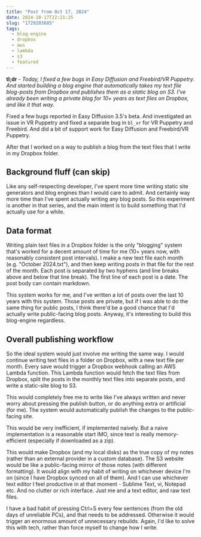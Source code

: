 ```yaml
---
title: "Post from Oct 17, 2024"
date: 2024-10-17T22:21:25
slug: "1729203685"
tags:
  - blog-engine
  - dropbox
  - aws
  - lambda
  - s3
  - featured
---
```


**tl;dr** - *Today, I fixed a few bugs in Easy Diffusion and Freebird/VR Puppetry. And started building a blog engine that automatically takes my text file blog-posts from Dropbox and publishes them as a static blog on S3. I've already been writing a private blog for 10+ years as text files on Dropbox, and like it that way.*

Fixed a few bugs reported in Easy Diffusion 3.5's beta. And investigated an issue in VR Puppetry and fixed a separate bug in `bl_xr` for VR Puppetry and Freebird. And did a bit of support work for Easy Diffusion and Freebird/VR Puppetry.

After that I worked on a way to publish a blog from the text files that I write in my Dropbox folder.

## Background fluff (can skip)

Like any self-respecting developer, I've spent more time writing static site generators and blog engines than I would care to admit. And certainly way more time than I've spent actually writing any blog posts. So this experiment is another in that series, and the main intent is to build something that I'd actually use for a while.

## Data format

Writing plain text files in a Dropbox folder is the only "blogging" system that's worked for a decent amount of time for me (10+ years now, with reasonably consistent post intervals). I make a new text file each month (e.g. "October 2024.txt"), and then keep writing posts in that file for the rest of the month. Each post is separated by two hyphens (and line breaks above and below that line break). The first line of each post is a date. The post body can contain markdown.

This system works for me, and I've written a lot of posts over the last 10 years with this system. Those posts are private, but if I was able to do the same thing for public posts, I think there'd be a good chance that I'd actually write public-facing blog posts. Anyway, it's interesting to build this blog-engine regardless.

## Overall publishing workflow

So the ideal system would just involve me writing the same way. I would continue writing text files in a folder on Dropbox, with a new text file per month. Every save would trigger a Dropbox webhook calling an AWS Lambda function. This Lambda function would fetch the text files from Dropbox, split the posts in the monthly text files into separate posts, and write a static-site blog to S3.

This would completely free me to write like I've always written and never worry about pressing the publish button, or do anything extra or artificial (for me). The system would automatically publish the changes to the public-facing site.

This would be very inefficient, if implemented naively. But a naive implementation is a reasonable start IMO, since text is really memory-efficient (especially if downloaded as a zip).

This would make Dropbox (and my local disks) as the true copy of my notes (rather than an external provider in a custom database). The S3 website would be like a public-facing mirror of those notes (with different formatting). It would align with my habit of writing on whichever device I'm on (since I have Dropbox synced on all of them). And I can use whichever text editor I feel productive in at that moment - Sublime Text, vi, Notepad etc. And no clutter or rich interface. Just me and a text editor, and raw text files.

I have a bad habit of pressing Ctrl+S every few sentences (from the old days of unreliable PCs), and that needs to be addressed. Otherwise it would trigger an enormous amount of unnecessary rebuilds. Again, I'd like to solve this with tech, rather than force myself to change how I write.
